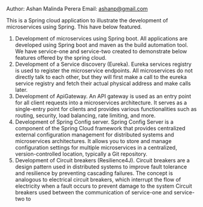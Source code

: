 Author: Ashan Malinda Perera
Email:  ashanp@gmail.com


This is a Spring cloud application to illustrate the development of microservices using Spring. This have below featured. 
1.	Development of microservices using Spring boot.
All applications are developed using Spring boot and maven as the build automation tool. We have service-one and service-two created to demonstrate below features offered by the spring cloud.
2.	Development of a Service discovery (Eureka).
Eureka services registry is used to register the microservice endpoints. All microservices do not directly talk to each other, but they will first make a call to the eureka service registry and fetch their actual physical address and make calls later.  
3.	Development of ApiGateway.
An API gateway is used as an entry point for all client requests into a microservices architecture. It serves as a single-entry point for clients and provides various functionalities such as routing, security, load balancing, rate limiting, and more.
4.	Development of Spring Config server.
Spring Config Server is a component of the Spring Cloud framework that provides centralized external configuration management for distributed systems and microservices architectures. It allows you to store and manage configuration settings for multiple microservices in a centralized, version-controlled location, typically a Git repository.
5.	Development of Circuit breakers (Resilience4J).
Circuit breakers are a design pattern used in distributed systems to improve fault tolerance and resilience by preventing cascading failures. The concept is analogous to electrical circuit breakers, which interrupt the flow of electricity when a fault occurs to prevent damage to the system
Circuit breakers used between the communication of service-one and service-two to 